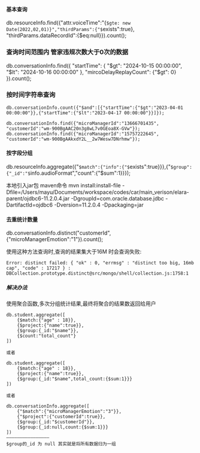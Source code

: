 #### 基本查询
db.resourceInfo.find({"attr.voiceTime":"{`$gte: new Date(2022,02,01)}","thirdParams":{"$`exists"\:true}, "thirdParams.dataRecordId":{\$eq\:null}}).count();

### 查询时间范围内 管家违规次数大于0次的数据
db.conversationInfo.find({
    "startTime": {
        "$gt": "2024-10-15 00:00:00",
        "$lt": "2024-10-16 00:00:00"
    },
		"mircoDelayReplayCount": {"$gt": 0}
}).count();

### 按时间字符串查询

```
db.conversationInfo.count({"$and":[{"startTime":{"$gt":"2023-04-01 00:00:00"}},{"startTime":{"$lt":"2023-04-17 00:00:00"}}]});

db.conversationInfo.find({"microManagerId":"13666701435", "customerId":"wm-900BgAAC20n3g8wL7v0GEoa8X-GVw"});
db.conversationInfo.find({"microManagerId":"15757222645", "customerId":"wm-900BgAAkxdY2L__2w7Wesw7DNrhmw"});
```



#### 按字段分组
db.resourceInfo.aggregate({"`$match":{"info":{"$`exists"\:true}}},{"`$group":{"_id":"$`info.audioFormat","count":{"\$sum":1}}});

本地引入jar包 maven命令
mvn install\:install-file -Dfile=/Users/mayu/Documents/workspace/codes/car/main\_verison/elara-parent/ojdbc6-11.2.0.4.jar -DgroupId=com.oracle.database.jdbc -DartifactId=ojdbc6 -Dversion=11.2.0.4 -Dpackaging=jar


#### 去重统计数量
db.conversationInfo.distinct("customerId",{"microManagerEmotion":"1"}).count();

使用这种方法查询时,查询的结果集大于16M 时会查询失败:

```
Error: distinct failed: { "ok" : 0, "errmsg" : "distinct too big, 16mb cap", "code" : 17217 } :
DBCollection.prototype.distinct@src/mongo/shell/collection.js:1758:1
```

##### 解决办法
使用聚合函数,多次分组统计结果,最终将聚合的结果数返回给用户

```
db.student.aggregate([
    {$match:{"age" : 18}},
    {$project:{"name":true}},
    {$group:{_id:"$name"}},
    {$count:"total_count"}
])
 
或者
 
db.student.aggregate([
    {$match:{"age" : 18}},
    {$project:{"name":true}},
    {$group:{_id:"$name",total_count:{$sum:1}}}
])

或者

db.conversationInfo.aggregate([
    {"$match":{"microManagerEmotion":"3"}},
    {"$project":{"customerId":true}},
    {$group:{_id:"$customerId"}},
    {$group:{_id:null,count:{$sum:1}}}
])
————————————————
$group的_id 为 null 其实就是将所有数据归为一组
```
